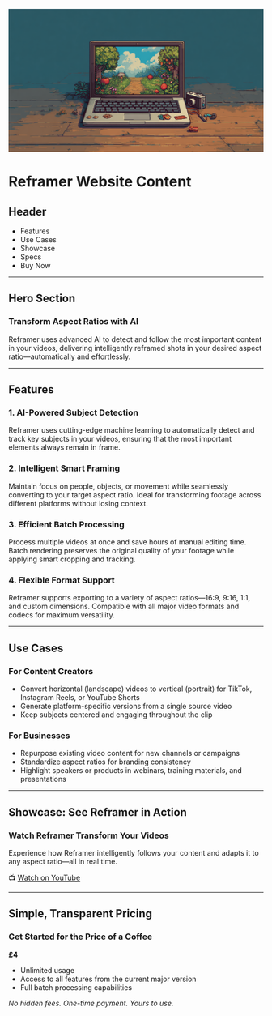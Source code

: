 ![header](https://raw.githubusercontent.com/IORoot/reframer_website/refs/heads/master/header.jpg)

# Reframer Website Content

## Header

- Features  
- Use Cases  
- Showcase  
- Specs  
- Buy Now  

---

## Hero Section

### Transform Aspect Ratios with AI

Reframer uses advanced AI to detect and follow the most important content in your videos, delivering intelligently reframed shots in your desired aspect ratio—automatically and effortlessly.

---

## Features

### 1. AI-Powered Subject Detection  
Reframer uses cutting-edge machine learning to automatically detect and track key subjects in your videos, ensuring that the most important elements always remain in frame.

### 2. Intelligent Smart Framing  
Maintain focus on people, objects, or movement while seamlessly converting to your target aspect ratio. Ideal for transforming footage across different platforms without losing context.

### 3. Efficient Batch Processing  
Process multiple videos at once and save hours of manual editing time. Batch rendering preserves the original quality of your footage while applying smart cropping and tracking.

### 4. Flexible Format Support  
Reframer supports exporting to a variety of aspect ratios—16:9, 9:16, 1:1, and custom dimensions. Compatible with all major video formats and codecs for maximum versatility.

---

## Use Cases

### For Content Creators  
- Convert horizontal (landscape) videos to vertical (portrait) for TikTok, Instagram Reels, or YouTube Shorts  
- Generate platform-specific versions from a single source video  
- Keep subjects centered and engaging throughout the clip  

### For Businesses  
- Repurpose existing video content for new channels or campaigns  
- Standardize aspect ratios for branding consistency  
- Highlight speakers or products in webinars, training materials, and presentations  

---

## Showcase: See Reframer in Action

### Watch Reframer Transform Your Videos  
Experience how Reframer intelligently follows your content and adapts it to any aspect ratio—all in real time.

📺 [Watch on YouTube](https://youtu.be/MPbL4X79Ls0)

---

## Simple, Transparent Pricing

### Get Started for the Price of a Coffee  
**£4**

- Unlimited usage  
- Access to all features from the current major version  
- Full batch processing capabilities  

_No hidden fees. One-time payment. Yours to use._
